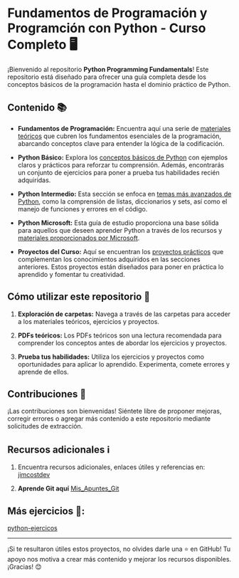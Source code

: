 # Fundamentos de Programación y Programción con Python - Curso Completo 🖥️

¡Bienvenido al repositorio **Python Programming Fundamentals**! Este repositorio está diseñado para ofrecer una guía completa desde los conceptos básicos de la programación hasta el dominio práctico de Python.

## Contenido 📚

- **Fundamentos de Programación:** Encuentra aquí una serie de [materiales teóricos](./00_fundamentos) que cubren los fundamentos esenciales de la programación, abarcando conceptos clave para entender la lógica de la codificación.
  
- **Python Básico:** Explora los [conceptos básicos de Python](./01_python_basico) con ejemplos claros y prácticos para reforzar tu comprensión. Además, encontrarás un conjunto de ejercicios para poner a prueba tus habilidades recién adquiridas.

- **Python Intermedio:** Esta sección se enfoca en [temas más avanzados de Python](./02_python_intermedio), como la comprensión de listas, diccionarios y sets, así como el manejo de funciones y errores en el código.

- **Python Microsoft:** Esta guía de estudio proporciona una base sólida para aquellos que deseen aprender Python a través de los recursos y [materiales proporcionados por Microsoft](./03_curso_python_microsoft).

- **Proyectos del Curso:** Aquí se encuentran los [proyectos prácticos](./04_proyectos/) que complementan los conocimientos adquiridos en las secciones anteriores. Estos proyectos están diseñados para poner en práctica lo aprendido y fomentar tu creatividad.


## Cómo utilizar este repositorio 🚀

1. **Exploración de carpetas:** Navega a través de las carpetas para acceder a los materiales teóricos, ejercicios y proyectos.

2. **PDFs teóricos:** Los PDFs teóricos son una lectura recomendada para comprender los conceptos antes de abordar los ejercicios y proyectos.

3. **Prueba tus habilidades:** Utiliza los ejercicios y proyectos como oportunidades para aplicar lo aprendido. Experimenta, comete errores y aprende de ellos.

## Contribuciones 🤝

¡Las contribuciones son bienvenidas! Siéntete libre de proponer mejoras, corregir errores o agregar más contenido a este repositorio mediante solicitudes de extracción.

## Recursos adicionales ℹ️

1. Encuentra recursos adicionales, enlaces útiles y referencias en: [jimcostdev](https://github.com/JimcostDev)

2. **Aprende Git aquí** [Mis_Apuntes_Git](https://github.com/JimcostDev/Mis_Apuntes_Git)

## Más ejercicios 🐍:

[python-ejercicos](https://github.com/JimcostDev/Python_Ejercicios)

---
¡Si te resultaron útiles estos proyectos, no olvides darle una ⭐ en GitHub! Tu apoyo nos motiva a crear más contenido y mejorar los recursos disponibles. ¡Gracias! 😊